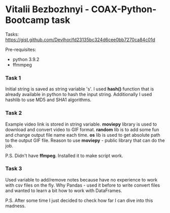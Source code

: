 # Vitalii Bezbozhnyi - COAX-Python-Bootcamp task

Tasks: https://gist.github.com/DevIhor/fd23135bc324d6cee0bb7270ca84c01d

Pre-requisites:

- python 3.9.2
- ffmmpeg

### Task 1

Initial string is saved as string variable 's'. I used **hash()** function that is already available in python to hash
the input string.
Additionally I used hashlib to use MD5 and SHA1 algorithms.

### Task 2

Example video link is stored in string variable. **moviepy** library is used to download and convert video to GIF
format.
**random** lib is to add some fun and change output file name each time.
**os** lib is used to get absolute path to the output GIF file.
Reason to use **moviepy** - public library that can do the job.

P.S. Didn't have **ffmpeg**. Installed it to make script work.

### Task 3

Used variable to add/remove notes because have no experience to work with csv files on the fly.
Why Pandas - used it before to write convert files and wanted to learn a bit how to work with DataFrames.

P.S. After some time I just decided to check how far I can dive into this madness.
